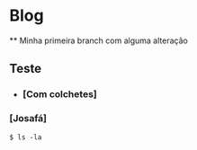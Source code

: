 # Blog
** Minha primeira branch com alguma alteração
## Teste
- ### [Com colchetes]
### [Josafá]
<code>$ ls -la</code>
